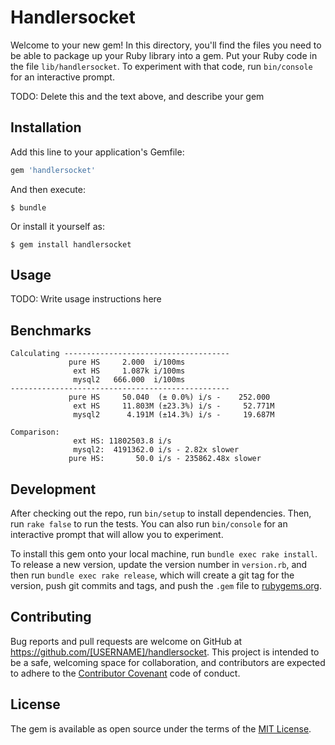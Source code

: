 # Handlersocket

Welcome to your new gem! In this directory, you'll find the files you need to be able to package up your Ruby library into a gem. Put your Ruby code in the file `lib/handlersocket`. To experiment with that code, run `bin/console` for an interactive prompt.

TODO: Delete this and the text above, and describe your gem

## Installation

Add this line to your application's Gemfile:

```ruby
gem 'handlersocket'
```

And then execute:

    $ bundle

Or install it yourself as:

    $ gem install handlersocket

## Usage

TODO: Write usage instructions here

## Benchmarks

```
Calculating -------------------------------------
             pure HS     2.000  i/100ms
              ext HS     1.087k i/100ms
              mysql2   666.000  i/100ms
-------------------------------------------------
             pure HS     50.040  (± 0.0%) i/s -    252.000
              ext HS     11.803M (±23.3%) i/s -     52.771M
              mysql2      4.191M (±14.3%) i/s -     19.687M

Comparison:
              ext HS: 11802503.8 i/s
              mysql2:  4191362.0 i/s - 2.82x slower
             pure HS:       50.0 i/s - 235862.48x slower
```

## Development

After checking out the repo, run `bin/setup` to install dependencies. Then, run `rake false` to run the tests. You can also run `bin/console` for an interactive prompt that will allow you to experiment.

To install this gem onto your local machine, run `bundle exec rake install`. To release a new version, update the version number in `version.rb`, and then run `bundle exec rake release`, which will create a git tag for the version, push git commits and tags, and push the `.gem` file to [rubygems.org](https://rubygems.org).

## Contributing

Bug reports and pull requests are welcome on GitHub at https://github.com/[USERNAME]/handlersocket. This project is intended to be a safe, welcoming space for collaboration, and contributors are expected to adhere to the [Contributor Covenant](contributor-covenant.org) code of conduct.


## License

The gem is available as open source under the terms of the [MIT License](http://opensource.org/licenses/MIT).

